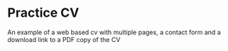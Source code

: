 # Practice CV

An example of a web based cv with multiple pages, a contact form and a download link to a PDF copy of the CV